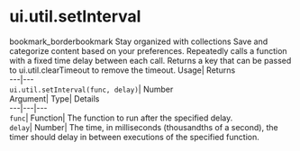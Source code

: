  
#  ui.util.setInterval 
bookmark_borderbookmark Stay organized with collections  Save and categorize content based on your preferences.
Repeatedly calls a function with a fixed time delay between each call. 
Returns a key that can be passed to ui.util.clearTimeout to remove the timeout.
Usage| Returns  
---|---  
`ui.util.setInterval(func, delay)`| Number  
Argument| Type| Details  
---|---|---  
`func`| Function| The function to run after the specified delay.  
`delay`| Number| The time, in milliseconds (thousandths of a second), the timer should delay in between executions of the specified function.  
